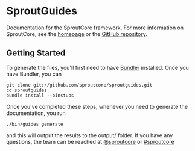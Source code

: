 SproutGuides
============

Documentation for the SproutCore framework. For more information on SproutCore,
see the [homepage](http://www.sproutcore.com) or the
[GitHub repository](https://github.com/sproutcore/sproutcore).


## Getting Started

To generate the files, you'll first need to have
[Bundler](http://gembundler.com/) installed. Once you have Bundler, you can

    git clone git://github.com/sproutcore/sproutguides.git
    cd sproutguides
    bundle install --binstubs

Once you've completed these steps, whenever you need to generate the
documentation, you run

    ./bin/guides generate

and this will output the results to the output/ folder. If you have any
questions, the team can be reached at [@sproutcore](http://twitter.com/#!/sproutcore) or [#sproutcore](irc://irc.freenode.net/sproutcore)